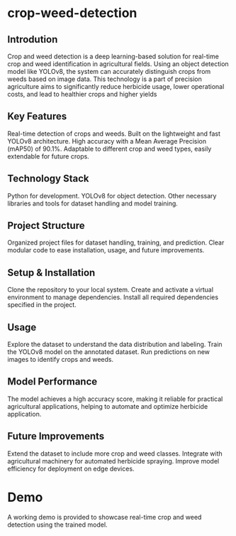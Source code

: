 # crop-weed-detection
## Introdution
Crop and weed detection is a deep learning-based solution for real-time crop and weed identification in agricultural fields. Using an object detection model like YOLOv8, the system can accurately distinguish crops from weeds based on image data. This technology is a part of precision agriculture aims to significantly reduce herbicide usage, lower operational costs, and lead to healthier crops and higher yields
## Key Features
Real-time detection of crops and weeds.
Built on the lightweight and fast YOLOv8 architecture.
High accuracy with a Mean Average Precision (mAP50) of 90.1%.
Adaptable to different crop and weed types, easily extendable for future crops.
## Technology Stack
Python for development.
YOLOv8 for object detection.
Other necessary libraries and tools for dataset handling and model training.
## Project Structure
Organized project files for dataset handling, training, and prediction.
Clear modular code to ease installation, usage, and future improvements.
## Setup & Installation
Clone the repository to your local system.
Create and activate a virtual environment to manage dependencies.
Install all required dependencies specified in the project.
## Usage
Explore the dataset to understand the data distribution and labeling.
Train the YOLOv8 model on the annotated dataset.
Run predictions on new images to identify crops and weeds.
## Model Performance
The model achieves a high accuracy score, making it reliable for practical agricultural applications, helping to automate and optimize herbicide application.
## Future Improvements
Extend the dataset to include more crop and weed classes.
Integrate with agricultural machinery for automated herbicide spraying.
Improve model efficiency for deployment on edge devices.
# Demo
A working demo is provided to showcase real-time crop and weed detection using the trained model.
